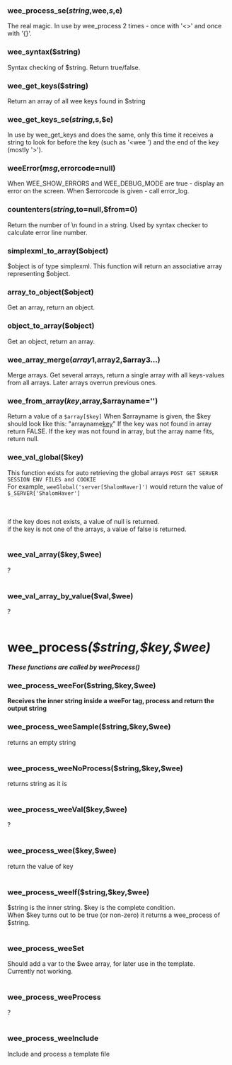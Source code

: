 ### wee\_process\_se($string,$wee,$s,$e) ###
The real magic.
In use by wee\_process 2 times - once with '<>' and once with '{}'.

### wee\_syntax($string) ###
Syntax checking of $string.
Return true/false.

### wee\_get\_keys($string) ###
Return an array of all wee keys found in $string

### wee\_get\_keys\_se($string,$s,$e) ###
In use by wee\_get\_keys and does the same, only this time it receives a string to look for before the key (such as '<wee ') and the end of the key (mostly '>').

### weeError($msg,$errorcode=null) ###
When WEE\_SHOW\_ERRORS and WEE\_DEBUG\_MODE are true - display an error on the screen.
When $errorcode is given - call error\_log.

### countenters($string,$to=null,$from=0) ###
Return the number of \n found in a string.
Used by syntax checker to calculate error line number.

### simplexml\_to\_array($object) ###
$object is of type simplexml. This function will return an associative array representing $object.

### array\_to\_object($object) ###
Get an array, return an object.

### object\_to\_array($object) ###
Get an object, return an array.

### wee\_array\_merge($array1,$array2,$array3...) ###
Merge arrays. Get several arrays, return a single array with all keys-values from all arrays. Later arrays overrun previous ones.

### wee\_from\_array($key,$array,$arrayname='') ###
Return a value of a `$array[$key]`
When $arrayname is given, the $key should look like this: "arrayname[key](key.md)"
If the key was not found in array return FALSE.
If the key was not found in array, but the array name fits, return null.

### wee\_val\_global($key) ###
This function exists for auto retrieving the global arrays `POST GET SERVER SESSION ENV FILES and COOKIE`<br>
For example, <code>weeGlobal('server[ShalomHaver]')</code> would return the value of <code>$_SERVER['ShalomHaver']</code>

<BR>

<br>
if the key does not exists, a value of null is returned.<br>
if the key is not one of the arrays, a value of false is returned.<br>
<br>
<h3>wee_val_array($key,$wee)</h3>
?<br>
<br>
<h3>wee_val_array_by_value($val,$wee)</h3>
?<br>
<br>
<h1>wee_process<b><i>($string,$key,$wee)</h1>
These functions are called by weeProcess()</i>

<h3>wee_process_weeFor($string,$key,$wee)</h3>
Receives the inner string inside a weeFor tag, process and return the output string</b>

<h3>wee_process_weeSample($string,$key,$wee)</h3>
returns an empty string<br>
<br>
<h3>wee_process_weeNoProcess($string,$key,$wee)</h3>
returns string as it is<br>
<br>
<h3>wee_process_weeVal($key,$wee)</h3>
?<br>
<br>
<h3>wee_process_wee($key,$wee)</h3>
return the value of key<br>
<br>
<h3>wee_process_weeIf($string,$key,$wee)</h3>
$string is the inner string. $key is the complete condition.<br>
When $key turns out to be true (or non-zero) it returns a wee_process of $string.<br>
<br>
<h3>wee_process_weeSet</h3>
Should add a var to the $wee array, for later use in the template.<br>
Currently not working.<br>
<br>
<h3>wee_process_weeProcess</h3>
?<br>
<br>
<h3>wee_process_weeInclude</h3>
Include and process a template file